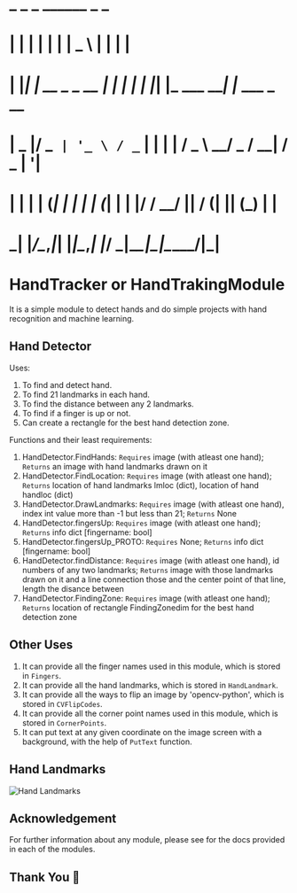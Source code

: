 #   _   _                 _  ______     _            _             
#  | | | |               | | |  _  \   | |          | |            
#  | |_| | __ _ _ __   __| | | | | |___| |_ ___  ___| |_ ___  _ __ 
#  |  _  |/ _` | '_ \ / _` | | | | / _ \ __/ _ \/ __| __/ _ \| '__|
#  | | | | (_| | | | | (_| | | |/ /  __/ ||  __/ (__| || (_) | |   
#  \_| |_/\__,_|_| |_|\__,_| |___/ \___|\__\___|\___|\__\___/|_|   

HandTracker or HandTrakingModule
================================

It is a simple module to detect hands and do simple projects with hand recognition and machine learning.

Hand Detector
-------------
Uses:
  1. To find and detect hand.
  2. To find 21 landmarks in each hand.
  3. To find the distance between any 2 landmarks.
  4. To find if a finger is up or not.
  5. Can create a rectangle for the best hand detection zone.

Functions and their least requirements:
  1. HandDetector.FindHands:
      `Requires` image (with atleast one hand);
      `Returns` an image with hand landmarks drawn on it
  2. HandDetector.FindLocation:
      `Requires` image (with atleast one hand);
      `Returns` location of hand landmarks lmloc (dict), location of hand handloc (dict)
  3. HandDetector.DrawLandmarks:
      `Requires` image (with atleast one hand), index int value more than -1 but less than 21;
      `Returns` None
  4. HandDetector.fingersUp:
      `Requires` image (with atleast one hand);
      `Returns` info dict [fingername: bool]
  5. HandDetector.fingersUp_PROTO:
      `Requires` None;
      `Returns` info dict [fingername: bool]
  6. HandDetector.findDistance:
      `Requires` image (with atleast one hand), id numbers of any two landmarks;
      `Returns` image with those landmarks drawn on it and a line connection those and the center point of that line, length the disance between 
  7. HandDetector.FindingZone:
      `Requires` image (with atleast one hand);
      `Returns` location of rectangle FindingZonedim for the best hand detection zone

Other Uses
----------
  1. It can provide all the finger names used in this module, which is stored in `Fingers`.
  2. It can provide all the hand landmarks, which is stored in `HandLandmark`.
  3. It can provide all the ways to flip an image by 'opencv-python', which is stored in `CVFlipCodes`.
  4. It can provide all the corner point names used in this module, which is stored in `CornerPoints`.
  5. It can put text at any given coordinate on the image screen with a background, with the help of `PutText` function.

Hand Landmarks
--------------
![Hand Landmarks](https://user-images.githubusercontent.com/78896721/151704786-dce200a9-30f0-4b12-ae59-a061e60a833a.jpg)

Acknowledgement
---------------
For further information about any module, please see for the docs provided in each of the modules.

Thank You 🙂
------------
